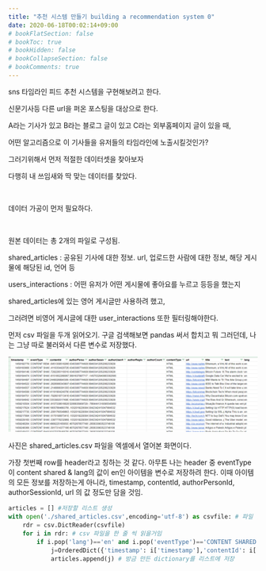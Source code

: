 ```yaml
---
title: "추천 시스템 만들기 building a recommendation system 0"
date: 2020-06-18T00:02:14+09:00
# bookFlatSection: false
# bookToc: true
# bookHidden: false
# bookCollapseSection: false
# bookComments: true
---
```




sns 타임라인 피드 추천 시스템을 구현해보려고 한다.

신문기사등 다른 url을 퍼온 포스팅을 대상으로 한다.

A라는 기사가 있고 B라는 블로그 글이 있고 C라는 외부홈페이지 글이 있을 때,

어떤 알고리즘으로 이 기사들을 유저들의 타임라인에 노출시킬것인가?



그러기위해서 먼저 적절한 데이터셋을 찾아보자

다행히 내 쓰임새와 딱 맞는 데이터를 찾았다. 

[source]: https://www.kaggle.com/gspmoreira/articles-sharing-reading-from-cit-deskdrop/data

​    



데이터 가공이 먼저 필요하다.

​    

원본 데이터는 총 2개의 파일로 구성됨.

shared_articles : 공유된 기사에 대한 정보. url, 업로드한 사람에 대한 정보, 해당 게시물에 해당된 id, 언어 등

users_interactions : 어떤 유저가 어떤 게시물에 좋아요를 누르고 등등을 했는지

  

shared_articles에 있는 영어 게시글만 사용하려 했고,

그러려면 비영어 게시글에 대한 user_interactions 또한 필터링해야한다.

  

먼저 csv 파일을 두개 읽어오기. 구글 검색해보면 pandas 써서 합치고 뭐 그러던데, 나는 그냥 따로 불러와서 다른 변수로 저장했다.

![shared_articles](/image/0618.png)

사진은 shared_articles.csv 파일을 엑셀에서 열어본 화면이다. 

가장 첫번째 row를 header라고 칭하는 것 같다. 아무튼 나는 header 중 eventType이 content shared & lang의 값이 en인 아이템을 변수로 저장하려 한다. 이때 아이템의 모든 정보를 저장하는게 아니라, timestamp, contentId, authorPersonId, authorSessionId, url 의 값 정도만 담을 것임.

  

```python
articles = [] #저장할 리스트 생성
with open('./shared_articles.csv',encoding='utf-8') as csvfile: # 파일 열기
    rdr = csv.DictReader(csvfile)
    for i in rdr: # csv 파일을 한 줄 씩 읽을거임
        if i.pop('lang')=='en' and i.pop('eventType')=='CONTENT SHARED': #영어, content shared 일때 
            j=OrderedDict({'timestamp': i['timestamp'],'contentId': i['contentId'],'authorPersonId': i['authorPersonId'], 'url': i['url']}) # 이런 값들로만 만들어진 dictionary 생성
            articles.append(j) # 방금 만든 dictionary를 리스트에 저장
```

